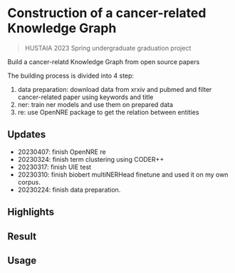 # Construction of a cancer-related Knowledge Graph

> HUSTAIA 2023 Spring undergraduate graduation project

Build a cancer-relatd Knowledge Graph from open source papers

The building process is divided into 4 step:

1. data preparation: download data from xrxiv and pubmed and filter cancer-related paper using keywords and title
2. ner: train ner models and use them on prepared data
3. re: use OpenNRE package to get the relation between entities



## Updates
- 20230407: finish OpenNRE re
- 20230324: finish term clustering using CODER++
- 20230317: finish UIE test
- 20230310: finish biobert multiNERHead finetune and used it on my own corpus.
- 20230224: finish data preparation.

## Highlights

## Result

## Usage
